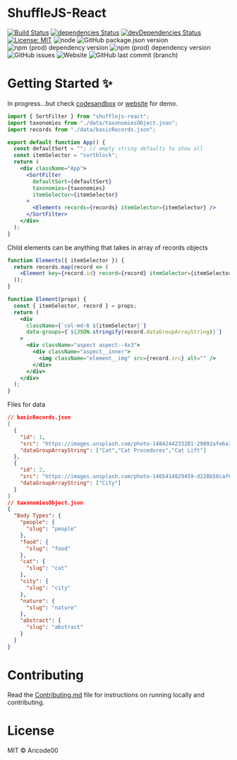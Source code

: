 # ShuffleJS-React

[![Build Status](https://travis-ci.org/ar-to/shufflejs-react.svg?branch=master)](https://travis-ci.org/ar-to/shufflejs-react)
[![dependencies Status](https://david-dm.org/ar-to/shufflejs-react/status.svg)](https://david-dm.org/ar-to/shufflejs-react) [![devDependencies Status](https://david-dm.org/ar-to/shufflejs-react/dev-status.svg)](https://david-dm.org/ar-to/shufflejs-react?type=dev) 
[![License: MIT](https://img.shields.io/badge/License-MIT-blue.svg)](https://opensource.org/licenses/MIT)
![node][node-url]
![GitHub package.json version][version-url]
![npm (prod) dependency version][react-url]
![npm (prod) dependency version][shufflejs-url]
![GitHub issues][issues-url]
![Website][website-url]
![GitHub last commit (branch)][master-commit-url]


# Getting Started ✨

In progress...but check [codesandbox](https://codesandbox.io/embed/react-testing-6m589?fontsize=14&hidenavigation=1&theme=dark) or [website](https://ar-to.github.io/shufflejs-react/) for demo.


```jsx
import { SortFilter } from "shufflejs-react";
import taxonomies from "./data/taxonomiesObject.json";
import records from "./data/basicRecords.json";

export default function App() {
  const defaultSort = ""; // empty string defaults to show all
  const itemSelector = "sortblock";
  return (
    <div className="App">
      <SortFilter
        defaultSort={defaultSort}
        taxonomies={taxonomies}
        itemSelector={itemSelector}
      >
        <Elements records={records} itemSelector={itemSelector} />
      </SortFilter>
    </div>
  );
}
```
Child elements can be anything that takes in array of records objects
```jsx
function Elements({ itemSelector }) {
  return records.map(record => (
    <Element key={record.id} record={record} itemSelector={itemSelector} />
  ));
}

function Element(props) {
  const { itemSelector, record } = props;
  return (
    <div
      className={`col-md-6 ${itemSelector}`}
      data-groups={`${JSON.stringify(record.dataGroupArrayString)}`}
    >
      <div className="aspect aspect--4x3">
        <div className="aspect__inner">
          <img className="element__img" src={record.src} alt="" />
        </div>
      </div>
    </div>
  );
}
```
Files for data
```json
// basicRecords.json
[
  {
    "id": 1,
    "src": "https://images.unsplash.com/photo-1484244233201-29892afe6a2c?ixlib=rb-0.3.5&q=80&fm=jpg&crop=entropy&cs=tinysrgb&w=800&h=600&fit=crop&s=14d236624576109b51e85bd5d7ebfbfc",
    "dataGroupArrayString": ["Cat","Cat Procedures","Cat Lift"]
  },
  {
    "id": 2,
    "src": "https://images.unsplash.com/photo-1465414829459-d228b58caf6e?ixlib=rb-0.3.5&q=80&fm=jpg&crop=entropy&cs=tinysrgb&w=800&h=600&fit=crop&s=7a7080fc0699869b1921cb1e7047c5b3",
    "dataGroupArrayString": ["City"]
  }
]
// taxonomiesObject.json
{
  "Body Types": {
    "people": {
      "slug": "people"
    },
    "food": {
      "slug": "food"
    },
    "cat": {
      "slug": "cat"
    },
    "city": {
      "slug": "city"
    },
    "nature": {
      "slug": "nature"
    },
    "abstract": {
      "slug": "abstract"
    }
  }
}

```

# Contributing

Read the [Contributing.md](https://github.com/ar-to/shufflejs-react/blob/master/.github/CONTRIBUTING.md) file for instructions on running locally and contributing.

# License

MIT © Aricode00

[node-url]: https://img.shields.io/node/v/shufflejs-react
[version-url]: https://img.shields.io/github/package-json/v/ar-to/shufflejs-react
[react-url]: https://img.shields.io/npm/dependency-version/shufflejs-react/react
[shufflejs-url]: https://img.shields.io/npm/dependency-version/shufflejs-react/shufflejs
[issues-url]: https://img.shields.io/github/issues/ar-to/shufflejs-react
[website-url]: https://img.shields.io/website?url=https%3A%2F%2Far-to.github.io%2Fshufflejs-react%2F
[master-commit-url]:  https://img.shields.io/github/last-commit/ar-to/shufflejs-react/master?label=last%20commit%3Amaster